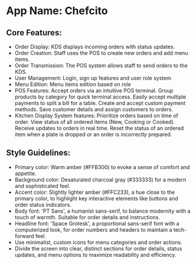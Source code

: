 # **App Name**: Chefcito

## Core Features:

- Order Display: KDS displays incoming orders with status updates.
- Order Creation: Staff uses the POS to create new orders and add menu items.
- Order Transmission: The POS system allows staff to send orders to the KDS.
- User Management: Login, sign up features and user role system
- Menu Edition: Menu items edition based on role
- POS Features: Accept orders via an intuitive POS terminal. Group products by category for quick terminal access. Easily accept multiple payments to split a bill for a table. Create and accept custom payment methods. Save customer details and assign customers to orders.
- Kitchen Display System features: Prioritize orders based on time of order. View status of all ordered items (New, Cooking or Cooked). Receive updates to orders in real time. Reset the status of an ordered item when a plate is dropped or an order is incorrectly prepared.

## Style Guidelines:

- Primary color: Warm amber (#FFB300) to evoke a sense of comfort and appetite.
- Background color: Desaturated charcoal gray (#333333) for a modern and sophisticated feel.
- Accent color: Slightly lighter amber (#FFC233), a hue close to the primary color, to highlight key interactive elements like buttons and order status indicators.
- Body font: 'PT Sans', a humanist sans-serif, to balance modernity with a touch of warmth. Suitable for order details and instructions.
- Headline font: 'Space Grotesk', a proportional sans-serif font with a computerized look, for order numbers and headers to maintain a tech-forward feel.
- Use minimalist, custom icons for menu categories and order actions.
- Divide the screen into clear, distinct sections for order details, status updates, and menu options to maximize readability and efficiency.